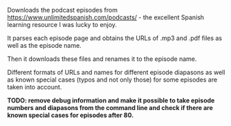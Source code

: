 Downloads the podcast episodes from https://www.unlimitedspanish.com/podcasts/ - the excellent Spanish learning resource I was lucky to enjoy.

It parses each episode page and obtains the URLs of .mp3 and .pdf files as well as the episode name.

Then it downloads these files and renames it to the episode name.

Different formats of URLs and names for different episode diapasons as well as known special cases (typos and not only those) for some episodes are taken into account.

**TODO: remove debug information and make it possible to take episode numbers and diapasons from the command line and check if there are known special cases for episodes after 80.**
